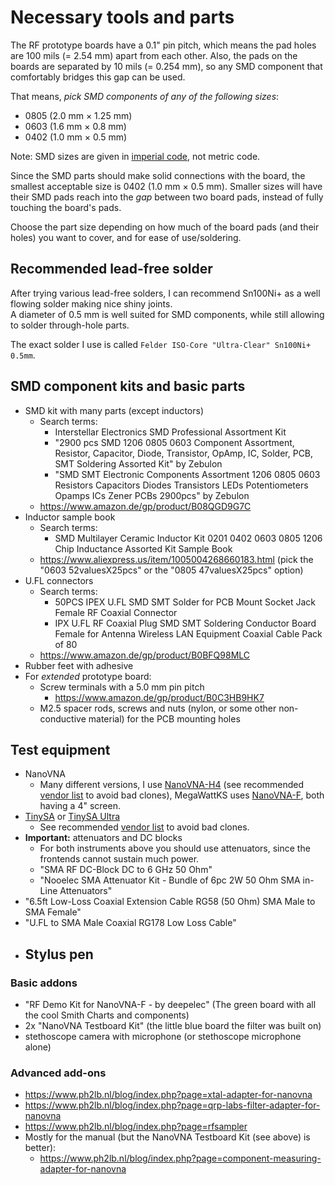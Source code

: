 # Necessary tools and parts

The RF prototype boards have a 0.1" pin pitch, which means the pad holes are 100 mils (= 2.54 mm) apart from each other. Also, the pads on the boards are separated by 10 mils (= 0.254 mm), so any SMD component that comfortably bridges this gap can be used.

That means, *pick SMD components of any of the following sizes*:
  - 0805 (2.0 mm × 1.25 mm)
  - 0603 (1.6 mm × 0.8 mm)
  - 0402 (1.0 mm × 0.5 mm)

Note: SMD sizes are given in [imperial code](https://en.wikipedia.org/wiki/List_of_integrated_circuit_packaging_types#Rectangular_passive_components), not metric code.

Since the SMD parts should make solid connections with the board, the smallest acceptable size is 0402 (1.0 mm × 0.5 mm). Smaller sizes will have their SMD pads reach into the *gap* between two board pads, instead of fully touching the board's pads.

Choose the part size depending on how much of the board pads (and their holes) you want to cover, and for ease of use/soldering.

## Recommended lead-free solder

After trying various lead-free solders, I can recommend Sn100Ni+ as a well flowing solder making nice shiny joints.<br/>
A diameter of 0.5 mm is well suited for SMD components, while still allowing to solder through-hole parts.

The exact solder I use is called `Felder ISO-Core "Ultra-Clear" Sn100Ni+ 0.5mm`.

## SMD component kits and basic parts

- SMD kit with many parts (except inductors)
  - Search terms:
    - Interstellar Electronics SMD Professional Assortment Kit
    - "2900 pcs SMD 1206 0805 0603 Component Assortment, Resistor, Capacitor, Diode, Transistor, OpAmp, IC, Solder, PCB, SMT Soldering Assorted Kit" by Zebulon
    - "SMD SMT Electronic Components Assortment 1206 0805 0603 Resistors Capacitors Diodes Transistors LEDs Potentiometers Opamps ICs Zener PCBs 2900pcs" by Zebulon
  - https://www.amazon.de/gp/product/B08QGD9G7C
- Inductor sample book
  - Search terms:
    - SMD Multilayer Ceramic Inductor Kit 0201 0402 0603 0805 1206 Chip Inductance Assorted Kit Sample Book
  - https://www.aliexpress.us/item/1005004268660183.html (pick the "0603 52valuesX25pcs" or the "0805 47valuesX25pcs" option)
- U.FL connectors
  - Search terms:
    - 50PCS IPEX U.FL SMD SMT Solder for PCB Mount Socket Jack Female RF Coaxial Connector
    - IPX U.FL RF Coaxial Plug SMD SMT Soldering Conductor Board Female for Antenna Wireless LAN Equipment Coaxial Cable Pack of 80
  - https://www.amazon.de/gp/product/B0BFQ98MLC
- Rubber feet with adhesive
- For *extended* prototype board:
  - Screw terminals with a 5.0 mm pin pitch
    - https://www.amazon.de/gp/product/B0C3HB9HK7
  - M2.5 spacer rods, screws and nuts (nylon, or some other non-conductive material) for the PCB mounting holes

## Test equipment
- NanoVNA
  - Many different versions, I use [NanoVNA-H4](https://nanovna.com/) (see recommended [vendor list](https://nanovna.com/?page_id=121) to avoid bad clones), MegaWattKS uses [NanoVNA-F](https://deepelec.com/nanovna-f/), both having a 4" screen.
- [TinySA](https://tinysa.org/wiki/pmwiki.php?n=Main.Specification) or [TinySA Ultra](https://tinysa.org/wiki/pmwiki.php?n=TinySA4.Specification)
  - See recommended [vendor list](https://tinysa.org/wiki/pmwiki.php?n=Main.Buying) to avoid bad clones.
- **Important:** attenuators and DC blocks
  - For both instruments above you should use attenuators, since the frontends cannot sustain much power.
  - "SMA RF DC-Block DC to 6 GHz 50 Ohm"
  - "Nooelec SMA Attenuator Kit - Bundle of 6pc 2W 50 Ohm SMA in-Line Attenuators"
- "6.5ft Low-Loss Coaxial Extension Cable RG58 (50 Ohm) SMA Male to SMA Female"
- "U.FL to SMA Male Coaxial RG178 Low Loss Cable"
- Stylus pen
  - 
 
### Basic addons
- "RF Demo Kit for NanoVNA-F - by deepelec" (The green board with all the cool Smith Charts and components)
- 2x "NanoVNA Testboard Kit" (the little blue board the filter was built on)
- stethoscope camera with microphone (or stethoscope  microphone alone)

### Advanced add-ons
- https://www.ph2lb.nl/blog/index.php?page=xtal-adapter-for-nanovna
- https://www.ph2lb.nl/blog/index.php?page=qrp-labs-filter-adapter-for-nanovna
- https://www.ph2lb.nl/blog/index.php?page=rfsampler
- Mostly for the manual (but the NanoVNA Testboard Kit (see above) is better):
  - https://www.ph2lb.nl/blog/index.php?page=component-measuring-adapter-for-nanovna
